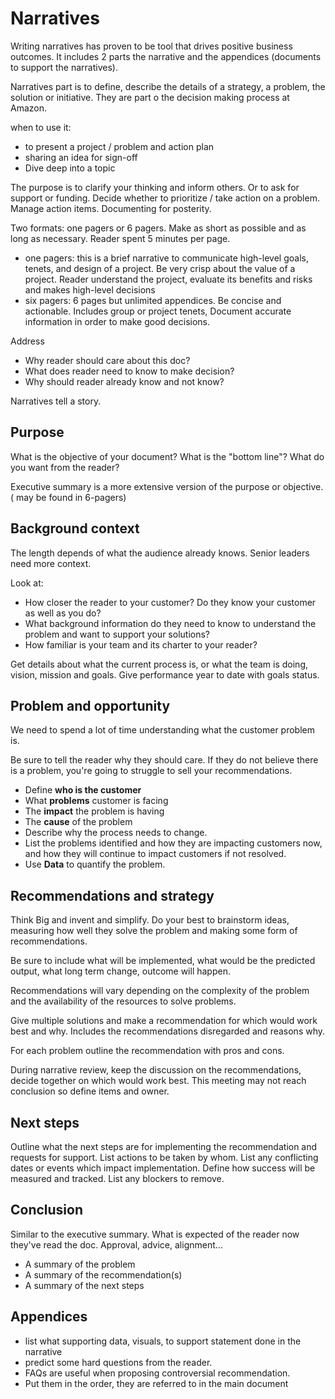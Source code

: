 # Narratives

Writing narratives has proven to be  tool that drives positive business outcomes. It includes 2 parts the narrative and the appendices (documents to support the narratives). 

Narratives part is to define, describe the details of a strategy, a problem, the solution or initiative. They are part o the decision making process at Amazon.

when to use it: 

* to present a project / problem and action plan
* sharing an idea for sign-off
* Dive deep into a topic

The purpose is to clarify your thinking and inform others. Or to ask for support or funding. Decide whether to prioritize / take action on a problem. Manage action items. Documenting for posterity.

Two formats: one pagers or 6 pagers. Make as short as possible and as long as necessary. Reader spent 5 minutes per page.

* one pagers: this is a brief narrative to communicate high-level goals, tenets, and design of a project. Be very crisp about the value of a project. Reader understand the project, evaluate its benefits and risks and makes high-level decisions
* six pagers: 6 pages but unlimited appendices. Be concise and actionable. Includes group or project tenets, 
Document accurate information in order to make good decisions.

Address

* Why reader should care about this doc?
* What does reader need to know to make decision?
* Why should reader already know and not know?

Narratives tell a story.

## Purpose

What is the objective of your document? What is the "bottom line"? What do you want from the reader?

Executive summary is a more extensive version of the purpose or objective. ( may be found in 6-pagers)



## Background context

The length depends of what the audience already knows. Senior leaders need more context. 

Look at:

* How closer the reader to your customer? Do they know your customer as well as you do?
* What background information do they need to know to understand the problem and want to support your solutions?
* How familiar is your team and its charter to your reader? 

Get details about what the current process is, or what the team is doing, vision, mission and goals. 
Give performance year to date with goals status. 


## Problem and opportunity

We need to spend a lot of time understanding what the customer problem is. 

Be sure to tell the reader why they should care. If they do not believe there is a problem, you're going to struggle to sell your recommendations. 

* Define **who is the customer**
* What **problems** customer is facing
* The **impact** the problem is having
* The **cause** of the problem
* Describe why the process needs to change. 
* List the problems identified and how they are impacting customers now, and how they will continue to impact customers if not resolved.
* Use **Data** to quantify the problem.

## Recommendations and strategy

Think Big and invent and simplify. Do your best to brainstorm ideas, measuring how well they solve the problem and making some form of recommendations.

Be sure to include what will be implemented, what would be the predicted output, what long term change, outcome will happen. 

Recommendations will vary depending on the complexity of the problem and the availability of the resources to solve problems.

Give multiple solutions and make a recommendation for which would work best and why. Includes the recommendations disregarded and reasons why. 

For each problem outline the recommendation with pros and cons. 

During narrative review, keep the discussion on the recommendations, decide together on which would work best. This meeting may not reach conclusion so define items and owner. 

## Next steps

Outline what the next steps are for implementing the recommendation and requests for support. List actions to be taken by whom.
List any conflicting dates or events which impact implementation.
Define how success will be measured and tracked. 
List any blockers to remove.

## Conclusion

Similar to the executive summary. What is expected of the reader now they've read the doc. Approval, advice, alignment...

* A summary of the problem
* A summary of the recommendation(s)
* A summary of the next steps

## Appendices

* list what supporting data, visuals, to support statement done in the narrative
* predict some hard questions from the reader. 
* FAQs are useful when proposing controversial recommendation.
* Put them in the order, they are referred to in the main document
